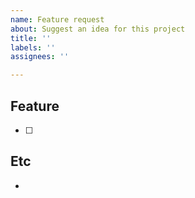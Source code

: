 ```yaml
---
name: Feature request
about: Suggest an idea for this project
title: ''
labels: ''
assignees: ''

---
```


## Feature
- [ ]

## Etc
-
